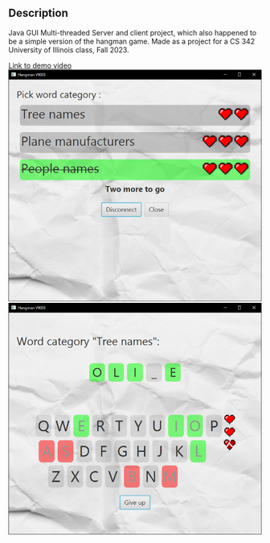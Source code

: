 ## Description
Java GUI Multi-threaded Server and client project, which also happened to be a simple version of the hangman game. Made as a project for a CS 342 University of Illinois class, Fall 2023.

[Link to demo video](https://youtu.be/Cp3VcBYvm1Q)
<img src="https://github.com/peterPacho/JavaHangman/blob/main/Media/1.png?raw=true">
<img src="https://github.com/peterPacho/JavaHangman/blob/main/Media/2.png?raw=true">
